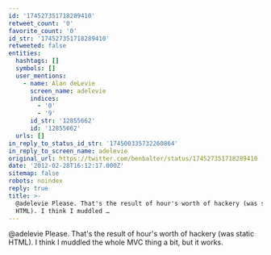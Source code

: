 ```yaml
---
id: '174527351718289410'
retweet_count: '0'
favorite_count: '0'
id_str: '174527351718289410'
retweeted: false
entities:
  hashtags: []
  symbols: []
  user_mentions:
    - name: Alan deLevie
      screen_name: adelevie
      indices:
        - '0'
        - '9'
      id_str: '12855662'
      id: '12855662'
  urls: []
in_reply_to_status_id_str: '174500335732260864'
in_reply_to_screen_name: adelevie
original_url: https://twitter.com/benbalter/status/174527351718289410
date: '2012-02-28T16:12:17.000Z'
sitemap: false
robots: noindex
reply: true
title: >-
  @adelevie Please. That's the result of hour's worth of hackery (was static
  HTML). I think I muddled …
---
```


@adelevie Please. That's the result of hour's worth of hackery (was static HTML). I think I muddled the whole MVC thing a bit, but it works.